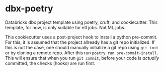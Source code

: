 # dbx-poetry
Databricks dbx project template using poetry, cruft, and cookiecutter. This template, for now, is only suitable for etl jobs. Not ML jobs.


This cookiecutter uses a post-project hook to install a python pre-commit. For this, it is assumed that the project allready has a git repo initialized. If this is not the case, one should manually initialize a git repo using ```git init``` or by cloning a remote repo. After this run ```poetry run pre-commit-install```. This will ensure that when you run `git commit`, before your code is _actually_ committed, the checks (hooks) are run first.